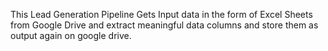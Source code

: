 This Lead Generation Pipeline Gets Input data in the form of Excel Sheets from Google Drive and extract meaningful data columns and store them as output again on google drive.
